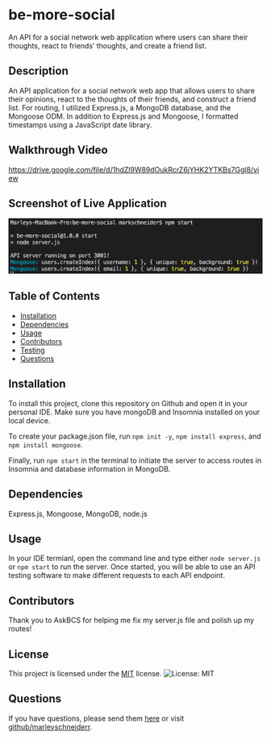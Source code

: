 # be-more-social
An API for a social network web application where users can share their thoughts, react to friends’ thoughts, and create a friend list.

## Description
An API application for a social network web app that allows users to share their opinions, react to the thoughts of their friends, and construct a friend list. For routing, I utilized Express.js, a MongoDB database, and the Mongoose ODM. In addition to Express.js and Mongoose, I formatted timestamps using a JavaScript date library.

## Walkthrough Video 
https://drive.google.com/file/d/1hdZl9W89dOukRcrZ6jYHK2YTKBs7Ggl8/view

## Screenshot of Live Application
![alt-text](./images/npm-start.png)

## Table of Contents
* [Installation](#installation)
* [Dependencies](#dependencies)
* [Usage](#usage)
* [Contributors](#contributors)
* [Testing](#testing)
* [Questions](#questions)

## Installation
To install this project, clone this repository on Github and open it in your personal IDE. Make sure you have mongoDB and Insomnia installed on your local device. 

To create your package.json file, run `npm init -y`, `npm install express`, and `npm install mongoose`.

Finally, run `npm start` in the terminal to initiate the server to access routes in Insomnia and database information in MongoDB.

## Dependencies 
Express.js, Mongoose, MongoDB, node.js

## Usage
In your IDE termianl, open the command line and type either `node server.js` or `npm start` to run the server. Once started, you will be able to use an API testing software to make different requests to each API endpoint.

## Contributors 
Thank you to AskBCS for helping me fix my server.js file and polish up my routes!

## License

This project is licensed under the [MIT](https://opensource.org/license/mit/) license. ![License: MIT](https://img.shields.io/badge/License-MIT-green.svg)

## Questions
If you have questions, please send them [here](mailto:marleysue@gmail.com?subject=[GitHub]%20Dev%20Connect) or visit [github/marleyschneiderr](https://github.com/marleyschneiderr).
